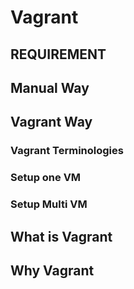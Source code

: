 

# Vagrant 

## REQUIREMENT


## Manual Way


## Vagrant Way
### Vagrant Terminologies
### Setup one VM
### Setup Multi VM

## What is Vagrant

## Why Vagrant

